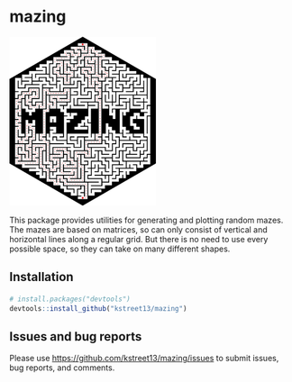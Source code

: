 
# mazing

<img src=inst/mazing.png height="300">

This package provides utilities for generating and plotting random
mazes. The mazes are based on matrices, so can only consist of vertical
and horizontal lines along a regular grid. But there is no need to use
every possible space, so they can take on many different shapes.

## Installation

``` r
# install.packages("devtools")
devtools::install_github("kstreet13/mazing")
```


## Issues and bug reports

Please use <https://github.com/kstreet13/mazing/issues> to submit
issues, bug reports, and comments.
